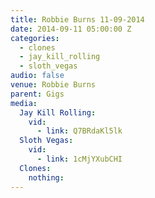 ```yaml
---
title: Robbie Burns 11-09-2014
date: 2014-09-11 05:00:00 Z
categories:
  - clones
  - jay_kill_rolling
  - sloth_vegas
audio: false
venue: Robbie Burns
parent: Gigs
media:
  Jay Kill Rolling:
    vid:
      - link: Q7BRdaKl5lk
  Sloth Vegas:
    vid:
      - link: 1cMjYXubCHI
  Clones:
    nothing:
---
```


